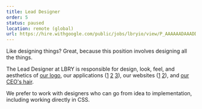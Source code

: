 ```yaml
---
title: Lead Designer
order: 5
status: paused
location: remote (global)
url: https://hire.withgoogle.com/public/jobs/lbryio/view/P_AAAAAADAAADDIkS8VwCnPN?trackingTag=joinUs
---
```


Like designing things? Great, because this position involves designing all the things.

The Lead Designer at LBRY is responsible for design, look, feel, and aesthetics of [our logo](https://lbry.io/img/lbry-dark.svg), our applications ([1](http://github.com/lbryio/lbry-desktop) [2](https://github.com/lbryio/lbry-android) [3](http://github.com/lbryio/spee.ch)), our websites ([1](https://lbry.io) [2](https://beta.lbry.tech)), and [our CEO's hair](https://spee.ch/5/hair.jpg).

We prefer to work with designers who can go from idea to implementation, including working directly in CSS.
